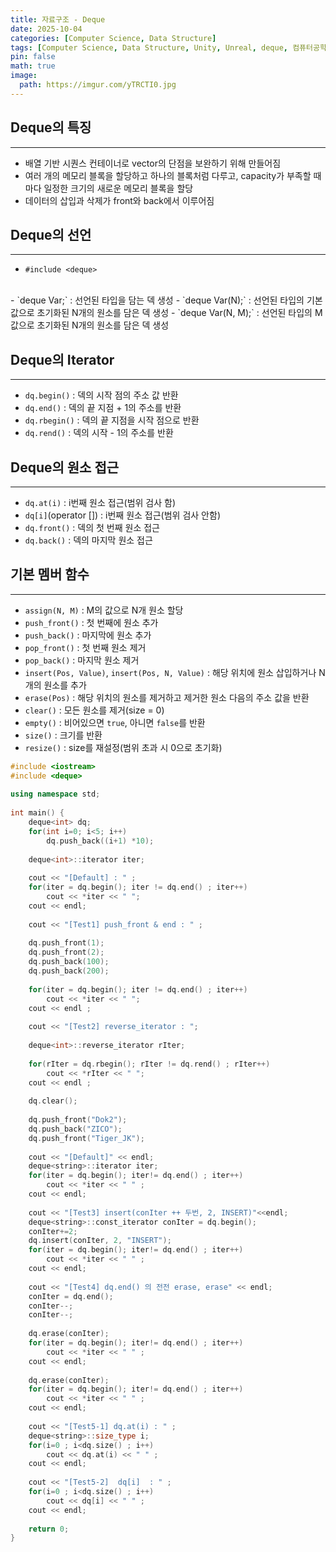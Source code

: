 ```yaml
---
title: 자료구조 - Deque
date: 2025-10-04
categories: [Computer Science, Data Structure]
tags: [Computer Science, Data Structure, Unity, Unreal, deque, 컴퓨터공학, 자료구조, 유니티, 덱]
pin: false
math: true
image:
  path: https://imgur.com/yTRCTI0.jpg
---
```


## Deque의 특징

---

- 배열 기반 시퀀스 컨테이너로 vector의 단점을 보완하기 위해 만들어짐
- 여러 개의 메모리 블록을 할당하고 하나의 블록처럼 다루고, capacity가 부족할 때마다 일정한 크기의 새로운 메모리 블록을 할당
- 데이터의 삽입과 삭제가 front와 back에서 이루어짐

## Deque의 선언

---

- `#include <deque>`
<br>
- `deque<Type> Var;` : 선언된 타입을 담는 덱 생성
- `deque<Type> Var(N);` : 선언된 타입의 기본 값으로 초기화된 N개의 원소를 담은 덱 생성
- `deque<Type> Var(N, M);` : 선언된 타입의 M 값으로 초기화된 N개의 원소를 담은 덱 생성

## Deque의 Iterator

---

- `dq.begin()` : 덱의 시작 점의 주소 값 반환
- `dq.end()` : 덱의 끝 지점 + 1의 주소를 반환
- `dq.rbegin()` : 덱의 끝 지점을 시작 점으로 반환
- `dq.rend()` : 덱의 시작 - 1의 주소를 반환

## Deque의 원소 접근

---

- `dq.at(i)` : i번째 원소 접근(범위 검사 함)
- `dq[i]`(operator []) : i번째 원소 접근(범위 검사 안함)
- `dq.front()` : 덱의 첫 번째 원소 접근
- `dq.back()` : 덱의 마지막 원소 접근

## 기본 멤버 함수

---

- `assign(N, M)` : M의 값으로 N개 원소 할당
- `push_front()` : 첫 번째에 원소 추가
- `push_back()` : 마지막에 원소 추가
- `pop_front()` : 첫 번째 원소 제거
- `pop_back()` : 마지막 원소 제거
- `insert(Pos, Value)`, `insert(Pos, N, Value)` : 해당 위치에 원소 삽입하거나 N개의 원소를 추가
- `erase(Pos)` : 해당 위치의 원소를 제거하고 제거한 원소 다음의 주소 값을 반환
- `clear()` : 모든 원소를 제거(size = 0)
- `empty()` : 비어있으면 `true`, 아니면 `false`를 반환
- `size()` : 크기를 반환
- `resize()` : size를 재설정(범위 초과 시 0으로 초기화)

```cpp
#include <iostream>
#include <deque>
 
using namespace std;
 
int main() {
    deque<int> dq;
    for(int i=0; i<5; i++)
        dq.push_back((i+1) *10);
 
    deque<int>::iterator iter;
 
    cout << "[Default] : " ;
    for(iter = dq.begin(); iter != dq.end() ; iter++)
        cout << *iter << " ";
    cout << endl;
 
    cout << "[Test1] push_front & end : " ;
 
    dq.push_front(1);
    dq.push_front(2);
    dq.push_back(100);
    dq.push_back(200);
    
    for(iter = dq.begin(); iter != dq.end() ; iter++)
        cout << *iter << " ";
    cout << endl ;
    
    cout << "[Test2] reverse_iterator : ";
    
    deque<int>::reverse_iterator rIter;
    
    for(rIter = dq.rbegin(); rIter != dq.rend() ; rIter++)
        cout << *rIter << " ";
    cout << endl ;
    
    dq.clear();
    
    dq.push_front("Dok2");
    dq.push_back("ZICO");
    dq.push_front("Tiger_JK");
 
    cout << "[Default]" << endl;
    deque<string>::iterator iter;
    for(iter = dq.begin(); iter!= dq.end() ; iter++)
        cout << *iter << " " ;
    cout << endl;
 
    cout << "[Test3] insert(conIter ++ 두번, 2, INSERT)"<<endl;
    deque<string>::const_iterator conIter = dq.begin();
    conIter+=2;
    dq.insert(conIter, 2, "INSERT");
    for(iter = dq.begin(); iter!= dq.end() ; iter++)
        cout << *iter << " " ;
    cout << endl;
 
    cout << "[Test4] dq.end() 의 전전 erase, erase" << endl;
    conIter = dq.end();
    conIter--;
    conIter--;
 
    dq.erase(conIter);
    for(iter = dq.begin(); iter!= dq.end() ; iter++)
        cout << *iter << " " ;
    cout << endl;
 
    dq.erase(conIter);
    for(iter = dq.begin(); iter!= dq.end() ; iter++)
        cout << *iter << " " ;
    cout << endl;
 
    cout << "[Test5-1] dq.at(i) : " ;
    deque<string>::size_type i;
    for(i=0 ; i<dq.size() ; i++)
        cout << dq.at(i) << " " ;
    cout << endl;
 
    cout << "[Test5-2]  dq[i]  : " ;
    for(i=0 ; i<dq.size() ; i++)
        cout << dq[i] << " " ;
    cout << endl;
    
    return 0;
}
```
